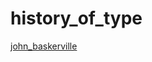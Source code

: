 # history_of_type
[john_baskerville](https://eoghan1156.github.io/history_of_type/historyoftype.html)
